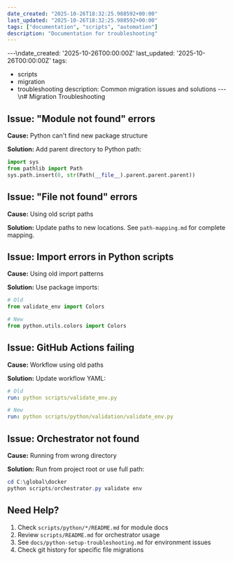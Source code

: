 ```yaml
---
date_created: "2025-10-26T18:32:25.988592+00:00"
last_updated: "2025-10-26T18:32:25.988592+00:00"
tags: ["documentation", "scripts", "automation"]
description: "Documentation for troubleshooting"
---
```


---\ndate_created: '2025-10-26T00:00:00Z'
last_updated: '2025-10-26T00:00:00Z'
tags:

- scripts
- migration
- troubleshooting
  description: Common migration issues and solutions
  ---\n# Migration Troubleshooting

## Issue: "Module not found" errors

**Cause:** Python can't find new package structure

**Solution:** Add parent directory to Python path:

```python
import sys
from pathlib import Path
sys.path.insert(0, str(Path(__file__).parent.parent.parent))
```

## Issue: "File not found" errors

**Cause:** Using old script paths

**Solution:** Update paths to new locations. See `path-mapping.md` for complete mapping.

## Issue: Import errors in Python scripts

**Cause:** Using old import patterns

**Solution:** Use package imports:

```python
# Old
from validate_env import Colors

# New
from python.utils.colors import Colors
```

## Issue: GitHub Actions failing

**Cause:** Workflow using old paths

**Solution:** Update workflow YAML:

```yaml
# Old
run: python scripts/validate_env.py

# New
run: python scripts/python/validation/validate_env.py
```

## Issue: Orchestrator not found

**Cause:** Running from wrong directory

**Solution:** Run from project root or use full path:

```powershell
cd C:\global\docker
python scripts/orchestrator.py validate env
```

## Need Help?

1. Check `scripts/python/*/README.md` for module docs
2. Review `scripts/README.md` for orchestrator usage
3. See `docs/python-setup-troubleshooting.md` for environment issues
4. Check git history for specific file migrations
